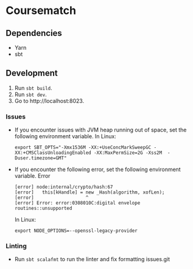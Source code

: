 # Coursematch

## Dependencies

- Yarn 
- sbt

## Development

1. Run `sbt build`.
2. Run `sbt dev`. 
3. Go to http://localhost:8023.

### Issues

- If you encounter issues with JVM heap running out of space, set the following environment variable.
  In Linux:
  ```
  export SBT_OPTS="-Xmx1536M -XX:+UseConcMarkSweepGC -XX:+CMSClassUnloadingEnabled -XX:MaxPermSize=2G -Xss2M  -Duser.timezone=GMT"
  ```
- If you encounter the following error, set the following environment variable.
  Error
  ```
  [error] node:internal/crypto/hash:67
  [error]   this[kHandle] = new _Hash(algorithm, xofLen);
  [error]                   ^
  [error] Error: error:0308010C:digital envelope routines::unsupported
  ```
  In Linux:
  ```
  export NODE_OPTIONS=--openssl-legacy-provider
  ```

### Linting

- Run `sbt scalafmt` to run the linter and fix formatting issues.git 


